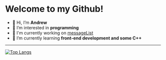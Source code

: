 # Welcome to my Github!

- 👋 Hi, I’m **Andrew**
- 👀 I’m interested in **programming**
- 🔨 I'm currently working on [messageList](https://github.com/JustAnCore/messageList)
- 🌱 I’m currently learning **front-end development and some C++**

___

[![Top Langs](https://github-readme-stats.vercel.app/api/top-langs/?username=JustAnCore&layout=compact)](https://github.com/anuraghazra/github-readme-stats)
